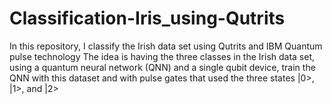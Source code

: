 # Classification-Iris_using-Qutrits
In this repository, I classify the Irish data set using Qutrits and IBM Quantum pulse technology
The idea is having the three classes in the Irish data set, using a quantum neural network (QNN) and a single qubit device, 
train the QNN with this dataset and with pulse gates that used the three states |0>, |1>, and |2> 
